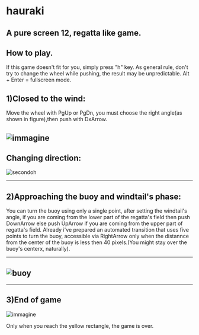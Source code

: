 # hauraki
A pure screen 12, regatta like game.
-------------------------------------------------------------------------------
How to play.
-------------------------------------------------
If this game doesn't fit for you, simply press "h" key. As general rule, don't try to change the wheel while pushing, the result may be unpredictable. Alt + Enter = fullscreen mode.

1)Closed to the wind:
---------------------------------------------
Move the wheel with PgUp or PgDn, you must choose the right angle(as shown in figure),then push with DxArrow.

![immagine](https://github.com/cirillistefano/hauraki/assets/56515908/44ee37c5-eceb-4148-aa8a-bdd0589e1bac)
-----------------------------------------------------------------------
Changing direction:
---------------------------------------------------------------
![secondoh](https://github.com/cirillistefano/hauraki/assets/56515908/1ec9a745-d967-42b8-a272-b0b442f1bfcd)

-----------------------------------------------------------------------
2)Approaching the buoy and windtail's phase:
--------------------------------------------------------
You can turn the buoy using only a single point, after setting the windtail's angle, if you are coming from the lower part of the regatta's field then push DownArrow else push UpArrow if you are coming from the upper part of regatta's field.
Already i've prepared an automated transition that uses five points to turn the buoy, accessible via RightArrow only when the distannce from the center of the buoy is less then 40 pixels.(You might stay over the buoy's centerx, naturally). 

---------------------------------------------------------------
![buoy](https://github.com/cirillistefano/hauraki/assets/56515908/63ff928c-0eb9-4c5a-8cc1-64f66518166d)
----------------------------------------------------


-------------------------------
3)End of game
------------------------
![immagine](https://github.com/cirillistefano/hauraki/assets/56515908/9ce2ac84-1909-40a0-9121-067a0382bf4f)

Only when you reach the yellow rectangle, the game is over.

